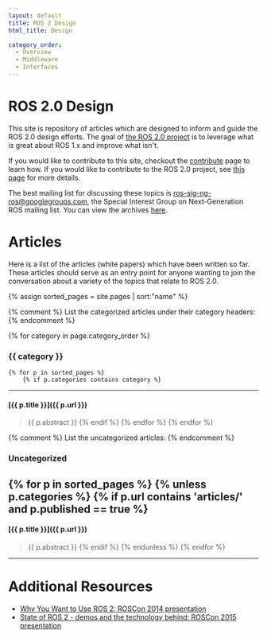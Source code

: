 ```yaml
---
layout: default
title: ROS 2 Design
html_title: Design

category_order:
  - Overview
  - Middleware
  - Interfaces
---
```


# ROS 2.0 Design

This site is repository of articles which are designed to inform and guide the ROS 2.0 design efforts.
The goal of [the ROS 2.0 project](https://github.com/ros2/ros2/wiki) is to leverage what is great about ROS 1.x and improve what isn't.

If you would like to contribute to this site, checkout the [contribute](/contribute.html) page to learn how.
If you would like to contribute to the ROS 2.0 project, see [this page](https://github.com/ros2/ros2/wiki/Contributing) for more details.

The best mailing list for discussing these topics is [ros-sig-ng-ros@googlegroups.com](mailto:ros-sig-ng-ros@googlegroups.com), the Special Interest Group on Next-Generation ROS mailing list.
You can view the archives [here](https://groups.google.com/forum/?fromgroups#!forum/ros-sig-ng-ros).

# Articles

Here is a list of the articles (white papers) which have been written so far. These articles should serve as an entry point for anyone wanting to join the conversation about a variety of the topics that relate to ROS 2.0.

{% assign sorted_pages = site.pages | sort:"name" %}

{% comment %}
List the categorized articles under their category headers:
{% endcomment %}

{% for category in page.category_order %}
### {{ category }}
    {% for p in sorted_pages %}
        {% if p.categories contains category %}

----

#### [{{ p.title }}]({{ p.url }})

> {{ p.abstract }}
        {% endif %}
    {% endfor %}
{% endfor %}

{% comment %}
List the uncategorized articles:
{% endcomment %}

### Uncategorized
{% for p in sorted_pages %}
    {% unless p.categories %}
        {% if p.url contains 'articles/' and p.published == true %}
----

#### [{{ p.title }}]({{ p.url }})

> {{ p.abstract }}
        {% endif %}
    {% endunless %}
{% endfor %}

----

<div class="unpublished" style="display: none;" markdown="1">
# Unpublished Articles

These articles are not finished or maybe not even started yet:

{% assign sorted_pages = site.pages | sort:"name" %}
{% for p in sorted_pages %}
    {% if p.url contains 'articles/' and p.published != true %}
----

#### [{{ p.title }}]({{ p.url }})

> {{ p.abstract }}
    {% endif %}
{% endfor %}

----
</div>

# Additional Resources

- [Why You Want to Use ROS 2: ROSCon 2014 presentation](http://www.osrfoundation.org/wordpress2/wp-content/uploads/2015/04/ROSCON-2014-Why-you-want-to-use-ROS-2.pdf) 
- [State of ROS 2 - demos and the technology behind: ROSCon 2015 presentation](http://roscon.ros.org/2015/presentations/state-of-ros2.pdf)

